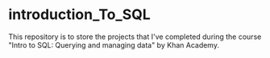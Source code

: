 # introduction_To_SQL
This repository is to store the projects that I've completed during the course "Intro to SQL: Querying and managing data" by Khan Academy.
